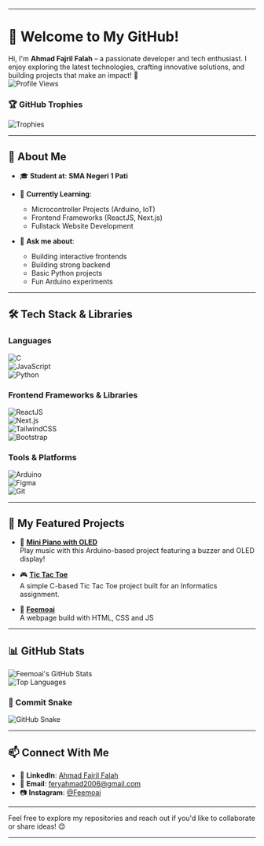 
---

# 👋 Welcome to My GitHub!  

Hi, I'm **Ahmad Fajril Falah** – a passionate developer and tech enthusiast. I enjoy exploring the latest technologies, crafting innovative solutions, and building projects that make an impact! 🚀  
![Profile Views](https://komarev.com/ghpvc/?username=Feemoai&style=flat-square&color=blue)

### 🏆 GitHub Trophies
![Trophies](https://github-profile-trophy.vercel.app/?username=Feemoai&theme=tokyonight)

---

## 🌟 **About Me**  

- 🎓 **Student at**: **SMA Negeri 1 Pati**  
- 🌱 **Currently Learning**:  
  - Microcontroller Projects (Arduino, IoT)  
  - Frontend Frameworks (ReactJS, Next.js)  
  - Fullstack Website Development 

- 💬 **Ask me about**:  
  - Building interactive frontends
  - Building strong backend 
  - Basic Python projects  
  - Fun Arduino experiments  

---

## 🛠 **Tech Stack & Libraries**  

### **Languages**  
![C](https://img.shields.io/badge/-C-%2300599C?logo=c&logoColor=white&style=for-the-badge)  
![JavaScript](https://img.shields.io/badge/-JavaScript-%23F7DF1E?logo=javascript&logoColor=black&style=for-the-badge)  
![Python](https://img.shields.io/badge/-Python-%233776AB?logo=python&logoColor=white&style=for-the-badge)  

### **Frontend Frameworks & Libraries**  
![ReactJS](https://img.shields.io/badge/-ReactJS-%2361DAFB?logo=react&logoColor=black&style=for-the-badge)  
![Next.js](https://img.shields.io/badge/-Next.js-%23000000?logo=next.js&logoColor=white&style=for-the-badge)  
![TailwindCSS](https://img.shields.io/badge/-TailwindCSS-%2306B6D4?logo=tailwindcss&logoColor=white&style=for-the-badge)  
![Bootstrap](https://img.shields.io/badge/-Bootstrap-%23563D7C?logo=bootstrap&logoColor=white&style=for-the-badge)  

### **Tools & Platforms**  
![Arduino](https://img.shields.io/badge/-Arduino-%2300979D?logo=arduino&logoColor=white&style=for-the-badge)  
![Figma](https://img.shields.io/badge/-Figma-%23F24E1E?logo=figma&logoColor=white&style=for-the-badge)  
![Git](https://img.shields.io/badge/-Git-%23F05032?logo=git&logoColor=white&style=for-the-badge)  

---

## 🚀 **My Featured Projects**  

- 🎹 **[Mini Piano with OLED](https://github.com/Feemoai/Mini-Piano)**  
  Play music with this Arduino-based project featuring a buzzer and OLED display!  

- 🎮 **[Tic Tac Toe](https://github.com/Feemoai/TUGAS-CODING-TIK)**  
  A simple C-based Tic Tac Toe project built for an Informatics assignment.  

- 🌱 **[Feemoai](https://feemoai.github.io/Feemoai/)**  
  A webpage build with HTML, CSS and JS 

---

## 📊 **GitHub Stats**  

![Feemoai's GitHub Stats](https://github-readme-stats.vercel.app/api?username=Feemoai&show_icons=true&theme=tokyonight)  
![Top Languages](https://github-readme-stats.vercel.app/api/top-langs/?username=Feemoai&layout=compact&theme=tokyonight)  

### 🐍 Commit Snake
![GitHub Snake](https://github.com/Feemoai/Feemoai/blob/main/dist/snake.svg)


---

## 📫 **Connect With Me**  

- 💼 **LinkedIn**: [Ahmad Fajril Falah](https://www.linkedin.com/in/ahmad-fajril-falah-a85850299/)  
- 📧 **Email**: feryahmad2006@gmail.com  
- 📷 **Instagram**: [@Feemoai](https://www.instagram.com/feemoai/)  

---

Feel free to explore my repositories and reach out if you'd like to collaborate or share ideas! 😊  

---
